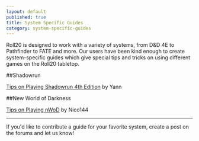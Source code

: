 ```yaml
---
layout: default
published: true
title: System Specific Guides
category: system-specific-guides
---
```


Roll20 is designed to work with a variety of systems, from D&D 4E to Pathfinder to FATE and more. Our users have been kind enough to create system-specific guides which give special tips and tricks on using different games on the Roll20 tabletop.

##Shadowrun

[Tips on Playing Shadowrun 4th Edition](http://tinyurl.com/a45rrh9) by Yann

##New World of Darkness

[Tips on Playing nWoD](http://app.roll20.net/forum/post/68367/nwod-systems-in-the-roll20-dice-engine#post-68367) by Nico144

<hr />

If you'd like to contribute a guide for your favorite system, create a post on the forums and let us know!